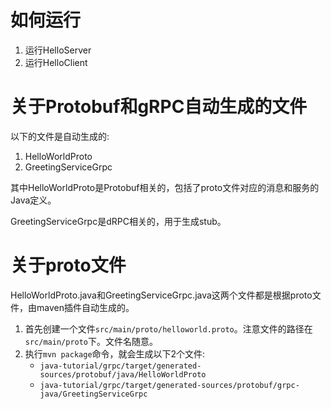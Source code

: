 # 如何运行

1. 运行HelloServer
2. 运行HelloClient

# 关于Protobuf和gRPC自动生成的文件
以下的文件是自动生成的:
1. HelloWorldProto
2. GreetingServiceGrpc

其中HelloWorldProto是Protobuf相关的，包括了proto文件对应的消息和服务的Java定义。

GreetingServiceGrpc是dRPC相关的，用于生成stub。

# 关于proto文件
HelloWorldProto.java和GreetingServiceGrpc.java这两个文件都是根据proto文件，由maven插件自动生成的。

1. 首先创建一个文件`src/main/proto/helloworld.proto`。注意文件的路径在`src/main/proto`下。文件名随意。
2. 执行`mvn package`命令，就会生成以下2个文件:
    - `java-tutorial/grpc/target/generated-sources/protobuf/java/HelloWorldProto`
    - `java-tutorial/grpc/target/generated-sources/protobuf/grpc-java/GreetingServiceGrpc`
